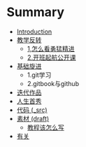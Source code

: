 # Summary

* [Introduction](README.md)
* [教学反转](0MOOC/README.md)
   * [1,怎么看勇猛精进](0MOOC/1zen_yao_kan_yong_meng_jing_jin.md)
   * [2.开班起航公开课](0MOOC/2kai_ban_qi_hang_gong_kai_ke.md)
* [基础旋进](1sTry/README.md)
   * 1.git学习
   * 2.gitbook与github
* [迭代作品](2nDev/README.md)
* [人生首秀](3rDemo/README.md)
* [代码 (_src)](_src/README.md)
* [素材 (draft)](draft/README.md)
   * [教程该怎么写](draft/how2tutorial.md)
* [有关](ABOUT.md)


